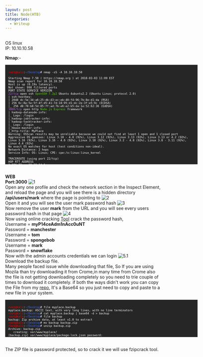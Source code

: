 ```yaml
---
layout: post
title: Node(HTB)
categories:
  - Writeup
---
```


<br>OS linux
<br>IP: 10.10.10.58


**Nmap**:-
<font size="1">
<div style="height:300px;width:600px;overflow:auto;background-color:#262626;color:White;scrollbar-base-color:gold;font-family:monospace;padding:10px;">

<p><font color="red">root@kali</font>:<font color="RoyalBlue">~/Desktop</font># nmap -sS -A 10.10.10.58</p>

<p>Starting Nmap 7.50 ( https://nmap.org ) at 2018-03-03 11:09 EST
<br>Nmap scan report for 10.10.10.58
<br>Host is up (0.19s latency).
<br>Not shown: 998 filtered ports
<br>PORT     STATE SERVICE VERSION
<br><font color="BB69EC">22/tcp</font>   open  ssh     <font color="53E100">OpenSSH 7.2p2</font> Ubuntu 4ubuntu2.2 (Ubuntu Linux; protocol 2.0)
<br>| ssh-hostkey: 
<br>|   2048 dc:5e:34:a6:25:db:43:ec:eb:40:f4:96:7b:8e:d1:da (RSA)
<br>|   256 6c:8e:5e:5f:4f:d5:41:7d:18:95:d1:dc:2e:3f:e5:9c (ECDSA)
<br>|_  256 d8:78:b8:5d:85:ff:ad:7b:e6:e2:b5:da:1e:52:62:36 (EdDSA)
<br><font color="BB69EC">3000/tcp</font> open  http    <font color="53E100">Node.js Express</font> framework
<br>| hadoop-datanode-info: 
<br>|_  Logs: /login
<br>|_hadoop-jobtracker-info: 
<br>| hadoop-tasktracker-info: 
<br>|_  Logs: /login
<br>|_hbase-master-info: 
<br>|_http-title: MyPlace
<br>Warning: OSScan results may be unreliable because we could not find at least 1 open and 1 closed port
<br>Aggressive OS guesses: Linux 3.10 - 4.8 (92%), Linux 3.12 (92%), Linux 3.13 (92%), Linux 3.13 or 4.2 (92%), Linux 3.16 (92%), Linux 3.16 - 4.6 (92%), Linux 3.18 (92%), Linux 3.2 - 4.8 (92%), Linux 3.8 - 3.11 (92%), Linux 4.4 (92%)
<br>No exact OS matches for host (test conditions non-ideal).
<br>Network Distance: 2 hops
<br>Service Info: OS: Linux; CPE: cpe:/o:linux:linux_kernel</p>

<p>TRACEROUTE (using port 22/tcp)
<br>HOP RTT       ADDRESS
<br>1   196.72 ms 10.10.14.1
<br>2   196.85 ms 10.10.10.58</p>

<p>OS and Service detection performed. Please report any incorrect results at https://nmap.org/submit/ .
<br>Nmap done: 1 IP address (1 host up) scanned in 48.94 seconds
<br><font color="red">root@kali</font>:<font color="RoyalBlue">~/Desktop</font>#</p>

</div>
</font>

<br>**WEB**
<br>**Port:3000**
![1](https://teckk2.github.io/assets/images/node/1.png)
<br>Open any one profile and check the network section in the Inspect Element, and reload the page and you will see there is a hidden directory **/api/users/mark** where the page is pointing to
![2](https://teckk2.github.io/assets/images/node/2.png)
<br>Open it and you will see the user mark password hash
![3](https://teckk2.github.io/assets/images/node/3.png)
<br>Now remove the user **mark** from the URL and you will see every users password hash in that page
![4](https://teckk2.github.io/assets/images/node/4.png)
<br>Now using online cracking [Tool](https://crackstation.net) crack the password hash,
<br>Username = **myP14ceAdm1nAcc0uNT**
<br>Password = **manchester**
<br>Username = **tom**
<br>Password = **spongebob**
<br>Username = **mark**
<br>Password = **snowflake**
<br>Now with the admin accounts credentials we can login
![5.1](https://teckk2.github.io/assets/images/node/5.1.png)
<br>Download the backup file.
<br>Many people faced issue while downloading that file, So If you are using Mozila than try downloading it from Crome,in many time from Crome also the file is not getting downloading completely so you need to trie couple of times to download it completely. if both the ways didn't work you can copy the File from my [repo](https://github.com/Teckk2/Teck_k2/blob/master/node/myplace.backup), It's a Base64 so you just need to copy and paste to a new file in your system.

<font size="1">
<div style="height:100px;width:600px;overflow:auto;background-color:#262626;color:White;scrollbar-base-color:gold;font-family:monospace;padding:10px;">

<p><font color="red">root@kali</font>:<font color="RoyalBlue">~/Desktop</font># file myplace.backup 
<br>myplace.backup: ASCII text, with very long lines, with no line terminators
<br><font color="red">root@kali</font>:<font color="RoyalBlue">~/Desktop</font># cat myplace.backup | base64 -d > backup
<br><font color="red">root@kali</font>:<font color="RoyalBlue">~/Desktop</font># file backup 
<br>backup: Zip archive data, at least v1.0 to extract
<br><font color="red">root@kali</font>:<font color="RoyalBlue">~/Desktop</font># mv backup backup.zip
<br><font color="red">root@kali</font>:<font color="RoyalBlue">~/Desktop</font># unzip backup.zip 
<br>Archive:  backup.zip
<br>&nbsp;&nbsp;&nbsp;creating: var/www/myplace/
<br>[backup.zip] var/www/myplace/package-lock.json password:</p>

</div>
</font>

<br>The ZIP file is password protected, so to crack it we will use fzipcrack tool.








